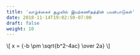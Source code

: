 ```yaml
---
title: 'வாழ்க்கைச் சூழலில் இயற்கணிதத்தின் பயன்பாடுகள்'
date: 2018-11-14T19:02:50-07:00
draft: false
weight: 10
---
```



\\[ x = {-b \pm \sqrt{b^2-4ac} \over 2a} \\]